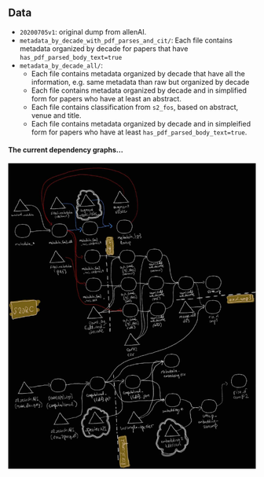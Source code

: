 
## Data

 - `20200705v1`: original dump from allenAI.
 - `metadata_by_decade_with_pdf_parses_and_cit/`: Each file contains metadata organized by decade for papers that have `has_pdf_parsed_body_text=true`
 - `metadata_by_decade_all/`: 
   - Each file contains metadata organized by decade that have all the information, e.g. same metadata than raw but organized by decade
   - Each file contains metadata organized by decade and in simplified form for papers who have at least an abstract.
   - Each file contains classification from `s2_fos`, based on abstract, venue and title.
   - Each file contains metadata organized by decade and in simpleified form for papers who have at least `has_pdf_parsed_body_text=true`.


#### The current dependency graphs...

![](dags_Deps.jpg)